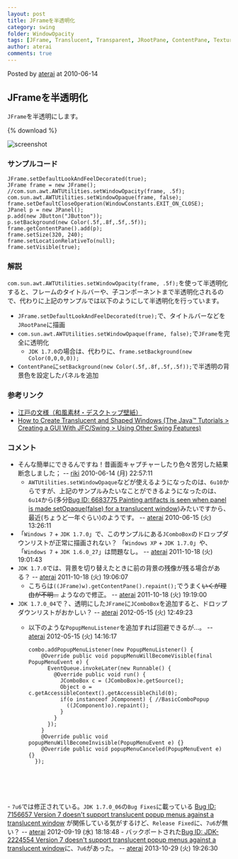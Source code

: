 ```yaml
---
layout: post
title: JFrameを半透明化
category: swing
folder: WindowOpacity
tags: [JFrame, Translucent, Transparent, JRootPane, ContentPane, TexturePaint]
author: aterai
comments: true
---
```


Posted by [aterai](http://terai.xrea.jp/aterai.html) at 2010-06-14

## JFrameを半透明化
`JFrame`を半透明にします。

{% download %}

![screenshot](https://lh5.googleusercontent.com/_9Z4BYR88imo/TQTWw2d9LNI/AAAAAAAAApw/NXG2EcaSv_s/s800/WindowOpacity.png)

### サンプルコード
<pre class="prettyprint"><code>JFrame.setDefaultLookAndFeelDecorated(true);
JFrame frame = new JFrame();
//com.sun.awt.AWTUtilities.setWindowOpacity(frame, .5f);
com.sun.awt.AWTUtilities.setWindowOpaque(frame, false);
frame.setDefaultCloseOperation(WindowConstants.EXIT_ON_CLOSE);
JPanel p = new JPanel();
p.add(new JButton("JButton"));
p.setBackground(new Color(.5f,.8f,.5f,.5f));
frame.getContentPane().add(p);
frame.setSize(320, 240);
frame.setLocationRelativeTo(null);
frame.setVisible(true);
</code></pre>

### 解説
`com.sun.awt.AWTUtilities.setWindowOpacity(frame, .5f);`を使って半透明化すると、フレームのタイトルバーや、子コンポーネントまで半透明化されるので、代わりに上記のサンプルでは以下のようにして半透明化を行っています。

- `JFrame.setDefaultLookAndFeelDecorated(true);`で、タイトルバーなどを`JRootPane`に描画
- `com.sun.awt.AWTUtilities.setWindowOpaque(frame, false);`で`JFrame`を完全に透明化
    - `JDK 1.7.0`の場合は、代わりに、`frame.setBackground(new Color(0,0,0,0));`
- `ContentPane`に`setBackground(new Color(.5f,.8f,.5f,.5f));`で半透明の背景色を設定したパネルを追加

<!-- dummy comment line for breaking list -->

### 参考リンク
- [江戸の文様（和風素材・デスクトップ壁紙）](http://www.viva-edo.com/komon/edokomon.html)
- [How to Create Translucent and Shaped Windows (The Java™ Tutorials > Creating a GUI With JFC/Swing > Using Other Swing Features)](http://docs.oracle.com/javase/tutorial/uiswing/misc/trans_shaped_windows.html)

<!-- dummy comment line for breaking list -->

### コメント
- そんな簡単にできるんですね！昔画面キャプチャーしたり色々苦労した結果断念しました； -- [riki](http://terai.xrea.jp/riki.html) 2010-06-14 (月) 22:57:11
    - `AWTUtilities.setWindowOpaque`などが使えるようになったのは、`6u10`からですが、上記のサンプルみたいなことができるようになったのは、`6u14`から(多分[Bug ID: 6683775 Painting artifacts is seen when panel is made setOpaque(false) for a translucent window](http://bugs.sun.com/bugdatabase/view_bug.do?bug_id=6683775))みたいですから、最近(ちょうど一年ぐらい)のようです。 -- [aterai](http://terai.xrea.jp/aterai.html) 2010-06-15 (火) 13:26:11
- 「`Windows 7` + `JDK 1.7.0`」で、このサンプルにある`JComboBox`のドロップダウンリストが正常に描画されない？ 「`Windows XP` + `JDK 1.7.0`」や、「`Windows 7` + `JDK 1.6.0_27`」は問題なし。 -- [aterai](http://terai.xrea.jp/aterai.html) 2011-10-18 (火) 19:01:43
- `JDK 1.7.0`では、背景を切り替えたときに前の背景の残像が残る場合がある？ -- [aterai](http://terai.xrea.jp/aterai.html) 2011-10-18 (火) 19:06:07
    - こちらは`((JFrame)w).getContentPane().repaint();`でうまく~~いくが理由が不明…~~ ようなので修正。 -- [aterai](http://terai.xrea.jp/aterai.html) 2011-10-18 (火) 19:19:00
- `JDK 1.7.0_04`で？、透明にした`JFrame`に`JComboBox`を追加すると、ドロップダウンリストがおかしい？ -- [aterai](http://terai.xrea.jp/aterai.html) 2012-05-15 (火) 12:49:23
    - 以下のような`PopupMenuListener`を追加すれば回避できるが…。 -- [aterai](http://terai.xrea.jp/aterai.html) 2012-05-15 (火) 14:16:17
        
        <pre class="prettyprint"><code>combo.addPopupMenuListener(new PopupMenuListener() {
          @Override public void popupMenuWillBecomeVisible(final PopupMenuEvent e) {
            EventQueue.invokeLater(new Runnable() {
              @Override public void run() {
                JComboBox c = (JComboBox)e.getSource();
                Object o = c.getAccessibleContext().getAccessibleChild(0);
                if(o instanceof JComponent) { //BasicComboPopup
                  ((JComponent)o).repaint();
                }
              }
            });
          }
          @Override public void popupMenuWillBecomeInvisible(PopupMenuEvent e) {}
          @Override public void popupMenuCanceled(PopupMenuEvent e) {}
        });
</code></pre>
    - `7u6`では修正されている。`JDK 1.7.0_06`の`Bug Fixes`に載っている [Bug ID: 7156657 Version 7 doesn't support translucent popup menus against a translucent window](http://bugs.sun.com/bugdatabase/view_bug.do?bug_id=7156657) が関係している気がするけど、`Release Fixed`に、`7u6`が無い？ -- [aterai](http://terai.xrea.jp/aterai.html) 2012-09-19 (水) 18:18:48
        - バックポートされた[Bug ID: JDK-2224554 Version 7 doesn't support translucent popup menus against a translucent window](http://bugs.sun.com/bugdatabase/view_bug.do?bug_id=2224554)に、`7u6`があった。 -- [aterai](http://terai.xrea.jp/aterai.html) 2013-10-29 (火) 19:26:30

<!-- dummy comment line for breaking list -->

